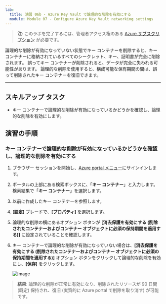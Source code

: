```yaml
---
lab:
  title: 演習 06b - Azure Key Vault で論理的な削除を有効にする
  module: Module 07 - Configure Azure Key Vault networking settings
---
```



>**注**: このラボを完了するには、管理者アクセス権のある [Azure サブスクリプション](https://azure.microsoft.com/en-us/free/?azure-portal=true) が必要です。 


論理的な削除が有効になっていない状態でキー コンテナーを削除すると、キー コンテナーに格納されているすべてのシークレット、キー、証明書が完全に削除されます。 誤ってキー コンテナーが削除されると、データが完全に失われる可能性があります。 論理的な削除を使用すると、構成可能な保有期間の間は、誤って削除されたキー コンテナーを復旧できます。

---

## スキルアップ タスク

- キー コンテナーで論理的な削除が有効になっているかどうかを確認し、論理的な削除を有効にします。

## 演習の手順 

### キー コンテナーで論理的な削除が有効になっているかどうかを確認し、論理的な削除を有効にする

1. ブラウザー セッションを開始し、[Azure portal メニュー](https://portal.azure.com/)にサインインします。
  
2. ポータルの上部にある検索ボックスに、「**キー コンテナー**」と入力します。 検索結果で「**キー コンテナー**」を選択します。
   
3. 以前に作成したキー コンテナーを参照します。

4. **[設定]** ブレードで、**[プロパティ]** を選択します。

5. 論理的な削除の横にあるオプション ボタンが **[消去保護を有効にする (削除されたコンテナーおよびコンテナー オブジェクトに必須の保持期間を適用する)]** に設定されていることを確認します。

6. キー コンテナーで論理的な削除が有効になっていない場合は、**[消去保護を有効にする (削除されたコンテナーおよびコンテナー オブジェクトに必須の保持期間を適用する)]** オプション ボタンをクリックして論理的な削除を有効にし、**[保存]** をクリックします。

   ![image](https://github.com/user-attachments/assets/8cc1d810-5a15-43fb-9dd8-1484af65897e)

> **結果**: 論理的な削除が正常に有効になり、削除されたリソースが 90 日間 (既定) 保持され、復旧 (実質的に Azure portal で削除を取り消す) が可能です。
